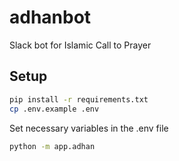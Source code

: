 # adhanbot
Slack bot for Islamic Call to Prayer

## Setup
```bash
pip install -r requirements.txt
cp .env.example .env
```

Set necessary variables in the .env file

```bash
python -m app.adhan
```
